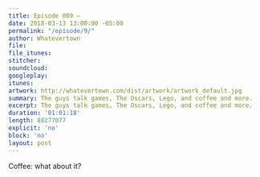 ```yaml
---
title: Episode 009 – 
date: 2018-03-13 13:00:00 -05:00
permalink: "/episode/9/"
author: Whatevertown
file: 
file_itunes: 
stitcher: 
soundcloud: 
googleplay: 
itunes: 
artwork: http://whatevertown.com/dist/artwork/artwork_default.jpg
summary: The guys talk games, The Oscars, Lego, and coffee and more.
excerpt: The guys talk games, The Oscars, Lego, and coffee and more.
duration: '01:01:18'
length: 88277077
explicit: 'no'
block: 'no'
layout: post
---
```


Coffee: what about it?
